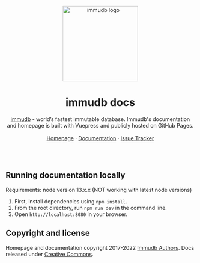<p align="center">
    <a href="https://codenotary.io/technologies/immudb">
        <img src="https://docs.immudb.io/mascot.png" alt="immudb logo" width=200>
    </a>
</p>

<h1 align="center">immudb docs</h1>
    
<p align="center">
    <a href="https://immudb.io">immudb</a> - world’s fastest immutable database. Immudb's documentation and homepage is built with Vuepress and publicly hosted on GitHub Pages. 
    <br/>
    <br/>
    <a href="https://codenotary.io/technologies/immudb">Homepage</a>
    ·
    <a href="https://docs.immudb.io/">Documentation</a>
    ·
    <a href="https://github.com/codenotary/immudb/issues">Issue Tracker</a>
</p>

<br/>
<br/>

## Running documentation locally

Requirements: node version 13.x.x (NOT working with latest node versions)


1. First, install dependencies using `npm install`.
2. From the root directory, run `npm run dev` in the command line.
3. Open `http://localhost:8080` in your browser.

## Copyright and license

Homepage and documentation copyright 2017-2022 [Immudb Authors](https://github.com/codenotary/immudb/graphs/contributors). 
Docs released under [Creative Commons](https://github.com/codenotary/immudb.io/blob/master/LICENSE).
